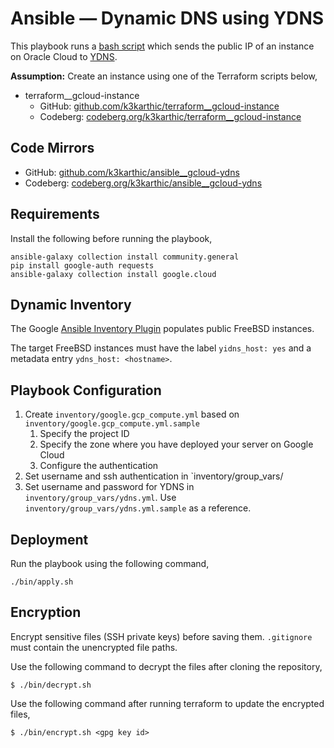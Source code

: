 # Ansible — Dynamic DNS using YDNS

This playbook runs a [bash script](https://github.com/k3karthic/bash-updater/tree/gcloud) which sends the public IP of an instance on Oracle Cloud to [YDNS](https://ydns.io/).

**Assumption:** Create an instance using one of the Terraform scripts below,
* terraform__gcloud-instance
	* GitHub: [github.com/k3karthic/terraform__gcloud-instance](https://github.com/k3karthic/terraform__gcloud-instance)
	* Codeberg: [codeberg.org/k3karthic/terraform__gcloud-instance](https://codeberg.org/k3karthic/terraform__gcloud-instance)

## Code Mirrors

* GitHub: [github.com/k3karthic/ansible__gcloud-ydns](https://github.com/k3karthic/ansible__gcloud-ydns/)
* Codeberg: [codeberg.org/k3karthic/ansible__gcloud-ydns](https://codeberg.org/k3karthic/ansible__gcloud-ydns)

## Requirements

Install the following before running the playbook,
```
ansible-galaxy collection install community.general
pip install google-auth requests
ansible-galaxy collection install google.cloud
```

## Dynamic Inventory

The Google [Ansible Inventory Plugin](https://docs.ansible.com/ansible/latest/collections/google/cloud/gcp_compute_inventory.html) populates public FreeBSD instances.

The target FreeBSD instances must have the label `yidns_host: yes` and a metadata entry `ydns_host: <hostname>`.

## Playbook Configuration

1. Create `inventory/google.gcp_compute.yml` based on `inventory/google.gcp_compute.yml.sample`
    1. Specify the project ID 
    1. Specify the zone where you have deployed your server on Google Cloud
    1. Configure the authentication
1. Set username and ssh authentication in `inventory/group_vars/
1. Set username and password for YDNS in `inventory/group_vars/ydns.yml`. Use `inventory/group_vars/ydns.yml.sample` as a reference.

## Deployment

Run the playbook using the following command,
```
./bin/apply.sh
```

## Encryption

Encrypt sensitive files (SSH private keys) before saving them. `.gitignore` must contain the unencrypted file paths.

Use the following command to decrypt the files after cloning the repository,

```
$ ./bin/decrypt.sh
```

Use the following command after running terraform to update the encrypted files,

```
$ ./bin/encrypt.sh <gpg key id>
```
